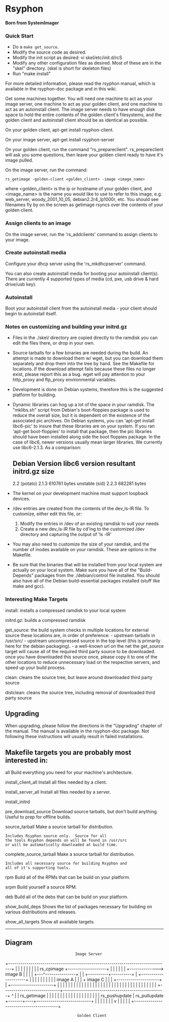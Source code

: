 # Rsyphon
**Born from SystemImager**




### Quick Start
- Do a `make get_source`.
- Modify the source code as desired.
- Modify the init script as desired:
    vi skel/etc/init.d/rcS
- Modify any other configuration files as desired.  Most of these are in the "skel" directory. (skel is short for skeleton files)
- Run "make install"

For more detailed information, please read the rsyphon manual, which
is available in the rsyphon-doc package and in this wiki. 

Get some machines together.  You will need one machine to act as your image server, one machine to act as your golden client, and one machine to act as an autoinstall client.  The image server needs to have enough disk space to hold the entire contents of the golden client's filesystems, and the golden client and autoinstall client should be as identical as possible.

On your golden client, apt-get install rsyphon-client.

On your image server, apt-get install rsyphon-server

On your golden client, run the command "rs_prepareclient". rs_prepareclient will ask you some questions, then leave your golden client ready to have it's image pulled.

On the image server, run the command:

    rs_getimage -golden-client <golden_client> -image <image_name>

 where <golden_client> is the ip or hostname of your golden client, and <image_name> is the name you would like to use to refer to this image, e.g. web_server, woody_2001_10_05, debian2.2r4_lp1000r, etc.  You should see filenames fly by on the screen as getimage rsyncs over the contents of your golden client.

### Assign clients to an image 
On the image server, run the 'rs_addclients' command to assign clients to your image.

### Create autoinstall media

Configure your dhcp server using the 'rs_mkdhcpserver' command.

You can also create autoinstall media for booting your autoinstall client(s).  There are currently 4 supported types of media (cd, pxe, usb drive & hard drive/usb key).

### Autoinstall

Boot your autoinstall client from the autoinstall media - your client should begin to autoinstall itself.


### Notes on customizing and building your initrd.gz
- Files in the ./skel/ directory are copied directly to the ramdisk
  you can edit the files there, or drop in your own.
- Source tarballs for a few binaries are needed during the build.  An attempt
  is made to download them w/ wget, but you can download them separately and
  drop them into the tree by hand.  See the Makefile for locations.  If the
  download attempt fails because these files no longer exist, please report
  this as a bug.  wget will pay attention to your http_proxy and ftp_proxy
  environmental variables.
- Development is done on Debian systems, therefore this is the suggested 
  platform for building.
- Dynamic libraries can hog up a lot of the space in your ramdisk.  The
  "mklibs.sh" script from Debian's boot-floppies package is used to reduce the
  overall size, but it is dependent on the existence of the associated
  pic archives.  On Debian systems, you can 'apt-get install libc6-pic' to 
  insure that these libraries are on your system.  If you ran 
  'apt-get boot-floppies' to install that package, then the pic libraries
  should have been installed along side the boot floppies package.  In the 
  case of libc6, newer versions usually mean larger libraries.  We 
  currently use libc6-2.1.3.  As a comparison:

	Debian Version   libc6 version   resultant initrd.gz size
	--------------------------------------------------------------
	2.2 (potato)     2.1.3           610761 bytes
	unstable (sid)   2.2.3           682281 bytes

- The kernel on your development machine must support loopback devices.
- /dev entries are created from the contents of the dev_ls-lR file.
  To customize, either edit this file, or:
  1) Modify the entries in /dev of an existing ramdisk to suit your needs
  2) Create a new dev_ls-lR file by cd'ing to the customized /dev directory
     and capturing the output of 'ls -lR'
- You may also need to customize the size of your ramdisk, and the number
  of inodes available on your ramdisk.  These are options in the Makefile.
- Be sure that the binaries that will be installed from your local system
  are actually *on* your local system.  Make sure you have all of the 
  "Build-Depends" packages from the ./debian/control file installed.  You 
  should also have all of the Debian build-essential packages installed 
  (stuff like make and gcc).

### Interesting Make Targets

install:    installs a compressed ramdisk to your local system

initrd.gz:  builds a compressed ramdisk

get_source: the build system checks in multiple locations for external source
            these locations are, in order of preference:
              - upstream tarballs in /usr/src/
              - upstream uncompressed source in the top level (this is 
                primarily here for the debian packaging).
              - a well-known url on the net
            the get_source target will cause all of the required third party
            source to be downloaded.  once you have downloaded this source
            once, please copy it to one of the other locations to reduce
            unnecessary load on the respective servers, and speed up your build
            process.

clean:      cleans the source tree, but leave around downloaded third party
            source

distclean:  cleans the source tree, including removal of downloaded third party
            source

## Upgrading

When upgrading, please follow the directions in the "Upgrading" chapter
of the manual.  The manual is available in the rsyphon-doc package.
Not following these instructions will usually result in failed installations.

Makefile targets you are probably most interested in:
---------------------------------------------------------------------
all
    Build everything you need for your machine's architecture.
	
install_client_all
    Install all files needed by a client.
	
install_server_all
    Install all files needed by a server.
	
install_initrd

pre_download_source
    Download source tarballs, but don't build anything.
    Useful to prep for offline builds.

source_tarball
    Make a source tarball for distribution.
	
    Includes Rsyphon source only.  Source for all
    the tools Rsyphon depends on will be found in /usr/src 
    or will be automatically downloaded at build time.
	
complete_source_tarball
    Make a source tarball for distribution.
    
    Includes all necessary source for building Rsyphon and
    all of it's supporting tools.
	
rpm
    Build all of the RPMs that can be build on your platform.

srpm
    Build yourself a source RPM.

deb
    Build all of the debs that can be build on your platform.

show_build_deps
    Shows the list of packages necessary for building on
    various distributions and releases.

show_all_targets
    Show all available targets.

----

## Diagram

                                   Image Server

+-------------------------------------------------------------------------------+
|                                                                               |
|                                                                               |
|                                                                               |
|                                                                               |
|               rs_cpimage    +-------------------+                             |
|                             |                   |                             |
|                +-------------->    image B      |                             |
|                |            +---^---------------+                             |
|     +----------+----------+     |                 +---------------------+     |
|     |                     |     |                 |                     |     |
|     |       image A       |     |                 |   +   image C       |     |
|     +---------------------+     |                 +---------------------+     |
|                                 |                     |                       |
|                                 |                     |                       |
|                                 |                     |                       |
|                                 |                     |                       |
|                                 |                     |                       |
|                                 |                     |                       |
|                                 |                     |                       |
|                                 |                     |                       |
|                                 |                     |                       |
+----------------------------+--------------------------------------------------+
                             ^    |                     |
                 rs_getimage |    |                     |
                             |    |                     |
                             |    |                     |
                             |    |                     |
                             |    |                     |
                             |    |                     |
                             |    | rs_pushupdate       | rs_pullupdate
                     +-------+----+---------------------------+
                     |                                  |     |
                     |                                  |     |
                     |                                  v     |
                     |                                        |
                     |                                        |
                     +----------------------------------------+

                                    Golden Client

